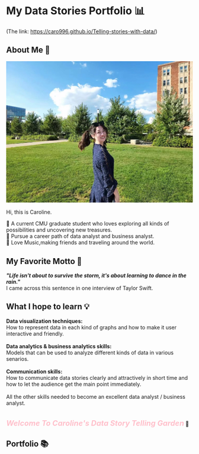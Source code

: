 # My Data Stories Portfolio 📊
(The link: https://caro996.github.io/Telling-stories-with-data/)

## About Me 🦄
<p align = "center">
<img src="IMG_7802.JPG" width="600"/> 
</p>
Hi, this is Caroline.     
  
📍 A current CMU graduate student who loves exploring all kinds of possibilities and uncovering new treasures.  
📍 Pursue a career path of data analyst and business analyst.   
📍 Love Music,making friends and traveling around the world.

## My Favorite Motto 💫
***"Life isn't about to survive the storm, it's about learning to dance in the rain."***\
I came across this sentence in one interview of Taylor Swift.

## What I hope to learn 💡
**Data visualization techniques:**\
How to represent data in each kind of graphs and how to make it user interactive and friendly.\
\
**Data analytics & business analytics skills:**\
Models that can be used to analyze different kinds of data in various senarios.\
\
**Communication skills:**\
How to communicate data stories clearly and attractively in short time and how to let the audience get the main point immediately.\
\
All the other skills needed to become an excellent data analyst / business analyst.
\
\
\
***<span style="color:pink;font-weight:700;font-size:20px">Welcome To Caroline's Data Story Telling Garden</span>*** 🌸 


## Portfolio 📚
